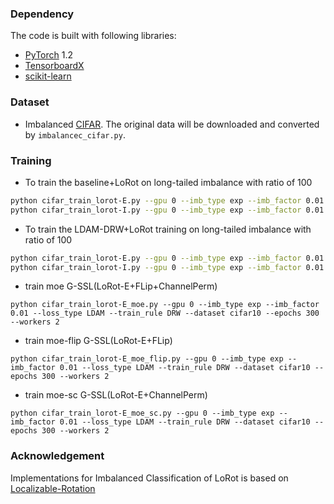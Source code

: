 ### Dependency
The code is built with following libraries:
- [PyTorch](https://pytorch.org/) 1.2
- [TensorboardX](https://github.com/lanpa/tensorboardX)
- [scikit-learn](https://scikit-learn.org/stable/)

### Dataset
- Imbalanced [CIFAR](https://www.cs.toronto.edu/~kriz/cifar.html). The original data will be downloaded and converted by `imbalancec_cifar.py`.

### Training

- To train the baseline+LoRot on long-tailed imbalance with ratio of 100

```bash
python cifar_train_lorot-E.py --gpu 0 --imb_type exp --imb_factor 0.01 --loss_type CE --train_rule None
python cifar_train_lorot-I.py --gpu 0 --imb_type exp --imb_factor 0.01 --loss_type CE --train_rule None
```

- To train the LDAM-DRW+LoRot training on long-tailed imbalance with ratio of 100

```bash
python cifar_train_lorot-E.py --gpu 0 --imb_type exp --imb_factor 0.01 --loss_type LDAM --train_rule DRW
python cifar_train_lorot-I.py --gpu 0 --imb_type exp --imb_factor 0.01 --loss_type LDAM --train_rule DRW
```

- train moe G-SSL(LoRot-E+FLip+ChannelPerm)
```
python cifar_train_lorot-E_moe.py --gpu 0 --imb_type exp --imb_factor 0.01 --loss_type LDAM --train_rule DRW --dataset cifar10 --epochs 300 --workers 2
```
- train moe-flip G-SSL(LoRot-E+FLip)
```
python cifar_train_lorot-E_moe_flip.py --gpu 0 --imb_type exp --imb_factor 0.01 --loss_type LDAM --train_rule DRW --dataset cifar10 --epochs 300 --workers 2
```
- train moe-sc G-SSL(LoRot-E+ChannelPerm)
```
python cifar_train_lorot-E_moe_sc.py --gpu 0 --imb_type exp --imb_factor 0.01 --loss_type LDAM --train_rule DRW --dataset cifar10 --epochs 300 --workers 2
```
### Acknowledgement

Implementations for Imbalanced Classification of LoRot is based on [Localizable-Rotation](https://github.com/wjun0830/Localizable-Rotation/tree/main/Imbalanced)
